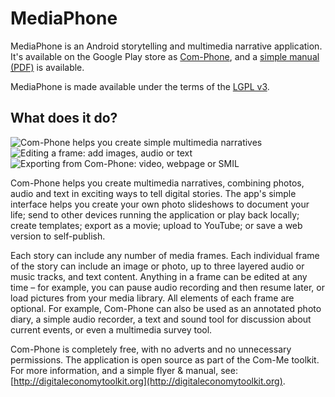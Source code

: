 MediaPhone
==========

MediaPhone is an Android storytelling and multimedia narrative application. It's available on the Google Play store as [Com-Phone](https://play.google.com/store/apps/details?id=ac.robinson.mediaphone), and a [simple manual (PDF)](http://digitaleconomytoolkit.org/manuals/com-phone.pdf) is available.

MediaPhone is made available under the terms of the [LGPL v3](http://www.gnu.org/licenses/lgpl.html).


What does it do?
----------------

![Com-Phone helps you create simple multimedia narratives](https://lh3.googleusercontent.com/KadmdfC8GINkod9Y10KgJWoVPyHJ0nD8h9FjXNsqKOGNE8zjqHVk1AgzYmmLP9k4qg=s511 "Com-Phone helps you create simple multimedia narratives") ![Editing a frame: add images, audio or text](https://lh3.googleusercontent.com/QoAoXflo2r03t0zRiAzg9A0rHcxSYaNeZjJ4hvi__YTYBbGDpNMFS_9Mf-rGVY0eF3c=s511 "Editing a frame: add images, audio or text") ![Exporting from Com-Phone: video, webpage or SMIL](https://lh3.googleusercontent.com/1jzbMnCCogszK85GHfepvn-SVmDS6cxzIZD_HMP5BxRyL2Bju0Vy4uffTOxROeB16NE=s511 "Exporting from Com-Phone: video, webpage or SMIL")

Com-Phone helps you create multimedia narratives, combining photos, audio and text in exciting ways to tell digital stories. The app's simple interface helps you create your own photo slideshows to document your life; send to other devices running the application or play back locally; create templates; export as a movie; upload to YouTube; or save a web version to self-publish.

Each story can include any number of media frames. Each individual frame of the story can include an image or photo, up to three layered audio or music tracks, and text content. Anything in a frame can be edited at any time – for example, you can pause audio recording and then resume later, or load pictures from your media library. All elements of each frame are optional. For example, Com-Phone can also be used as an annotated photo diary, a simple audio recorder, a text and sound tool for discussion about current events, or even a multimedia survey tool.

Com-Phone is completely free, with no adverts and no unnecessary permissions. The application is open source as part of the Com-Me toolkit. For more information, and a simple flyer & manual, see: [http://digitaleconomytoolkit.org](http://digitaleconomytoolkit.org).
